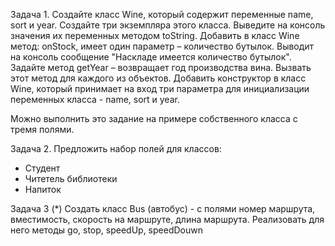 Задача 1.
Создайте класс Wine, который содержит переменные name, sort и year.
Создайте три экземпляра этого класса.
Выведите на консоль значения их переменных методом toString.
Добавить в класс Wine метод: onStock, имеет один параметр – количество бутылок. 
Выводит на консоль сообщение "Наскладе имеется количество бутылок". 
Задайте метод getYear – возвращает год производства вина. 
Вызвать этот метод для каждого из объектов.
Добавить конструктор в класс Wine, который принимает на вход три параметра
для инициализации переменных класса - name, sort и year. 

Можно выполнить это задание на примере собственного класса с тремя полями. 

Задача 2.
Предложить набор полей для классов:
- Студент
- Читетель библиотеки
- Напиток

Задача 3 (*)
Создать класс Bus (автобус) - с полями номер маршрута, вместимость, скорость на маршруте, длина маршрута.
Реализовать для него методы go, stop, speedUp, speedDouwn 


